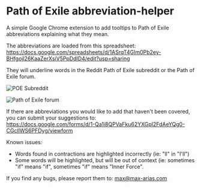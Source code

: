 # Path of Exile abbreviation-helper

A simple Google Chrome extension to add tooltips to Path of Exile abbreviations explaining what they mean.

The abbreviations are loaded from this spreadsheet:  
https://docs.google.com/spreadsheets/d/1ASrqT4GIm0Pb2ey-BHfgojl26KaaZerXsiV5PpDdID4/edit?usp=sharing

They will underline words in the Reddit Path of Exile subreddit or the Path of Exile forum.

![POE Subreddit](http://i.imgur.com/MfVvAbE.png)

![Path of Exile forum](http://i.imgur.com/ZQwvUDR.png)

If there are abbreviations you would like to add that haven't been covered, you can submit your suggestions to:  
https://docs.google.com/forms/d/1-Qa1i8QPVaFku62YXGpI2FdAeYQg0-CGcIlWS6PFDyg/viewform

Known issues: 

 - Words found in contractions are highlighted incorrectly (ie: "ll" in "I'll")
 - Some words will be highlighted, but will be out of context (ie: sometimes "if" means "if", sometimes "if" means "Inner Force".

If you find any bugs, please report them to: max@max-arias.com